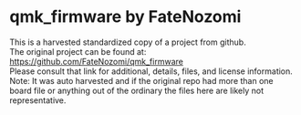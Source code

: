 
# qmk_firmware by FateNozomi  
This is a harvested standardized copy of a project from github.  
The original project can be found at:  
https://github.com/FateNozomi/qmk_firmware  
Please consult that link for additional, details, files, and license information.  
Note: It was auto harvested and if the original repo had more than one board file or anything out of the ordinary the files here are likely not representative.  
    